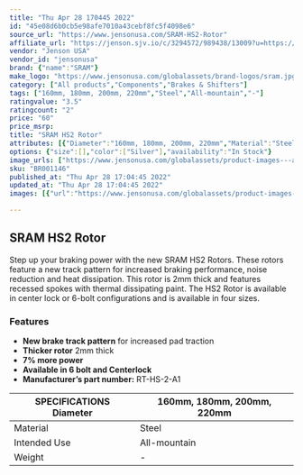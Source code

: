 ```yaml
---
title: "Thu Apr 28 170445 2022"
id: "45e08d6b0cb5e98afe7010a43cebf8fc5f4098e6"
source_url: "https://www.jensonusa.com/SRAM-HS2-Rotor"
affiliate_url: "https://jenson.sjv.io/c/3294572/989438/13009?u=https://www.jensonusa.com/SRAM-HS2-Rotor"
vendor: "Jenson USA"
vendor_id: "jensonusa"
brand: {"name":"SRAM"}
make_logo: "https://www.jensonusa.com/globalassets/brand-logos/sram.jpg"
category: ["All products","Components","Brakes & Shifters"]
tags: ["160mm, 180mm, 200mm, 220mm","Steel","All-mountain","-"]
ratingvalue: "3.5"
ratingcount: "2"
price: "60"
price_msrp: 
title: "SRAM HS2 Rotor"
attributes: [{"Diameter":"160mm, 180mm, 200mm, 220mm","Material":"Steel","Intended Use":"All-mountain","Weight":"-"}]
options: {"size":[],"color":["Silver"],"availability":"In Stock"}
image_urls: ["https://www.jensonusa.com/globalassets/product-images---all-assets/sram-2021/br001146-silver2.jpg","https://www.jensonusa.com/globalassets/product-images---all-assets/sram-2021/br001146_1-silver.jpg","https://www.jensonusa.com/globalassets/product-images---all-assets/sram-2021/br001146_1-silver2.jpg"]
sku: "BR001146"
published_at: "Thu Apr 28 17:04:45 2022"
updated_at: "Thu Apr 28 17:04:45 2022"
images: [{"url":"https://www.jensonusa.com/globalassets/product-images---all-assets/sram-2021/br001146-silver2.jpg","path":"full/2393428931a85da247669797befd23f05335bb5c.jpg","checksum":"613c1f860c38b204cf5e2fff043a33a5","status":"downloaded"},{"url":"https://www.jensonusa.com/globalassets/product-images---all-assets/sram-2021/br001146_1-silver.jpg","path":"full/b15fddce0d12946d5bf78bcb6c4b11803c20045f.jpg","checksum":"d82c55b146c297969b4052719f27ad29","status":"downloaded"},{"url":"https://www.jensonusa.com/globalassets/product-images---all-assets/sram-2021/br001146_1-silver2.jpg","path":"full/8b76e37774ab35d0b70a53a8b183403dae0f2a57.jpg","checksum":"d82c55b146c297969b4052719f27ad29","status":"downloaded"}]

---
```

## SRAM HS2 Rotor

Step up your braking power with the new SRAM HS2 Rotors. These rotors feature
a new track pattern for increased braking performance, noise reduction and
heat dissipation. This rotor is 2mm thick and features recessed spokes with
thermal dissipating paint. The HS2 Rotor is available in center lock or 6-bolt
configurations and is available in four sizes.

### Features

  * **New brake track pattern** for increased pad traction
  * **Thicker rotor** 2mm thick
  * **7% more power**
  * **Available in 6 bolt and Centerlock**
  * **Manufacturer’s part number:** RT-HS-2-A1

SPECIFICATIONS Diameter | 160mm, 180mm, 200mm, 220mm  
---|---  
Material | Steel  
Intended Use | All-mountain  
Weight | -

